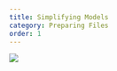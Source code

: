 ```yaml
---
title: Simplifying Models
category: Preparing Files
order: 1
---
```


![](//matthewbaykenney.github.io/cmac-three-d-printer/meshmixer.jpg)
